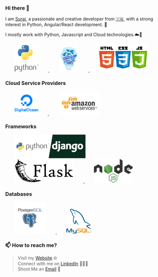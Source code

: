### Hi there 👋

<!--
**surajsnanavare/surajsnanavare** is a ✨ _special_ ✨ repository because its `README.md` (this file) appears on your GitHub profile.
-->

I am [Suraj](https://www.surajnanavare.com/), a passionate and creative developer from [🇮🇳 ](https://en.wikipedia.org/wiki/India)&nbsp;with a strong interest in Python, Angular/React development. 🎯

I mostly work with Python, Javascript and Cloud technologies.☁️🚀

<p float="left">
  <a href="https://www.python.org/" target="_blank" >
    <img src="https://raw.githubusercontent.com/surajsnanavare/surajsnanavare/master/assets/python.png"  height="85"  style="margin:0px 30px;"/>
  </a>
  <a href="https://www.docker.com/" target="_blank" >
    <img src="https://raw.githubusercontent.com/surajsnanavare/surajsnanavare/master/assets/docker.gif"  height="80"   style="margin:0px 30px;"/> 
  </a>
  <a href="https://www.w3.org/wiki/The_web_standards_model_-_HTML_CSS_and_JavaScript" target="_blank" >
    <img src="https://raw.githubusercontent.com/surajsnanavare/surajsnanavare/master/assets/web.png" height="90"  style="margin:0px 30px;"/>
  </a>
 </p>
  
### Cloud Service Providers
  
 <p float="left">
  <a href="https://bit.ly/2W7a91W" target="_blank" >
    <img src="https://raw.githubusercontent.com/surajsnanavare/surajsnanavare/master/assets/do.png"  height="75" style="margin:0px 30px;" />
  </a> 
  <a href="https://aws.amazon.com/" target="_blank" >
    <img src="https://raw.githubusercontent.com/surajsnanavare/surajsnanavare/master/assets/aws.gif"  height="75" style="margin:0px 30px;"/>
  </a>
 </p>

### Frameworks

 <p float="left">
    <a href="https://bit.ly/2W7a91W" target="_blank" >
    <img src="https://raw.githubusercontent.com/surajsnanavare/surajsnanavare/master/assets/pydjango.png"  height="75" style="margin:0px 30px;" />
  </a> 

  <a href="https://aws.amazon.com/" target="_blank" >
    <img src="https://raw.githubusercontent.com/surajsnanavare/surajsnanavare/master/assets/flask.png"  height="75" style="margin:0px 30px;"/>
  </a>
  <a href="https://bit.ly/2W7a91W" target="_blank" >
    <img src="https://raw.githubusercontent.com/surajsnanavare/surajsnanavare/master/assets/nodejs.png"  height="75" style="margin:0px 30px;" />
  </a> 

 </p>

### Databases
  
 <p float="left">
  <a href="https://www.postgresql.org/" target="_blank" >
    <img src="https://raw.githubusercontent.com/surajsnanavare/surajsnanavare/master/assets/postgresql.gif" height="100" style="margin:0px 30px;"/>
  </a>
  <a href="https://www.mysql.com/" target="_blank" >
    <img src="https://raw.githubusercontent.com/surajsnanavare/surajsnanavare/master/assets/mysql.png" width="80" style="margin:0px 30px;"/>
  </a>
</p>

### 📫 How to reach me? 
  > Visit my [Website](https://www.surajnanavare.com) 🌐 <br>
  > Connect with me on [LinkedIn](https://www.linkedin.com/in/surajsnanavare/) 👨🏻‍💻 <br>
  > Shoot Me an [Email](mailto:surajsnanavare@gmail.com) 💌 <br>
